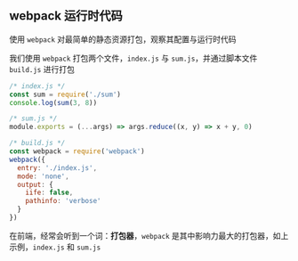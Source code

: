## webpack 运行时代码

使用 `webpack` 对最简单的静态资源打包，观察其配置与运行时代码

我们使用 `webpack` 打包两个文件，`index.js` 与 `sum.js`，并通过脚本文件 `build.js` 进行打包

```js
/* index.js */
const sum = require('./sum')
console.log(sum(3, 8))

/* sum.js */
module.exports = (...args) => args.reduce((x, y) => x + y, 0)

/* build.js */
const webpack = require('webpack')
webpack({
  entry: './index.js',
  mode: 'none',
  output: {
    iife: false,
    pathinfo: 'verbose'
  }
})
```

在前端，经常会听到一个词：**打包器**，`webpack` 是其中影响力最大的打包器，如上示例，`index.js` 和 `sum.js`
